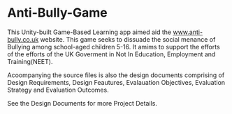 # Anti-Bully-Game
This Unity-built Game-Based Learning app aimed aid the www.anti-bully.co.uk website.
This game seeks to dissuade the social menance of Bullying among school-aged children 5-16.
It amims to support the efforts of the efforts of the UK Goverment in Not In Education, Employment and Training(NEET).

Acoompanying the source files is also the design documents comprising of Design Requirements, Design Feautures, Evalauation Objectives, Evaluation Strategy
and Evaluation Outcomes.

See the Design Documents for more Project Details.
